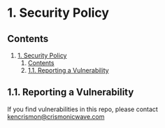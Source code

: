 # 1. Security Policy

## Contents

1. [1. Security Policy](#1-security-policy)
   1. [Contents](#contents)
   2. [1.1. Reporting a Vulnerability](#11-reporting-a-vulnerability)

## 1.1. Reporting a Vulnerability

If you find vulnerabilities in this repo, please contact kencrismon@crismonicwave.com
